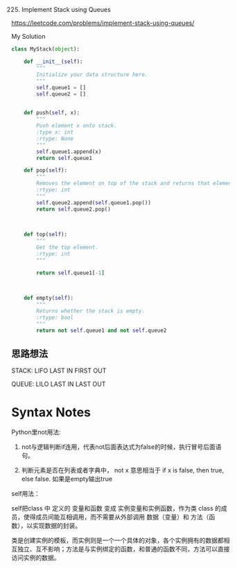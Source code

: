 ## 
225. Implement Stack using Queues

https://leetcode.com/problems/implement-stack-using-queues/

My Solution

```python
class MyStack(object):

    def __init__(self):
        """
        Initialize your data structure here.
        """
        self.queue1 = []
        self.queue2 = []
        

    def push(self, x):
        """
        Push element x onto stack.
        :type x: int
        :rtype: None
        """
        self.queue1.append(x)
        return self.queue1

    def pop(self):
        """
        Removes the element on top of the stack and returns that element.
        :rtype: int
        """
        self.queue2.append(self.queue1.pop())
        return self.queue2.pop()
        
        

    def top(self):
        """
        Get the top element.
        :rtype: int
        """

        return self.queue1[-1]
        
        

    def empty(self):
        """
        Returns whether the stack is empty.
        :rtype: bool
        """
        return not self.queue1 and not self.queue2
```

## 思路想法
STACK: LIFO LAST IN FIRST OUT

QUEUE: LILO LAST IN LAST OUT

# Syntax Notes
Python里not用法:

1. not与逻辑判断if连用，代表not后面表达式为false的时候，执行冒号后面语句。

2. 判断元素是否在列表或者字典中， not x 意思相当于 if x is false, then true, else false. 如果是empty输出true

self用法：

self把class 中 定义的 变量和函数 变成 实例变量和实例函数，作为类 class 的成员，使得成员间能互相调用，而不需要从外部调用 数据（变量）和 方法（函数），以实现数据的封装。

类是创建实例的模板，而实例则是一个一个具体的对象，各个实例拥有的数据都相互独立、互不影响；方法是与实例绑定的函数，和普通的函数不同，方法可以直接访问实例的数据。

